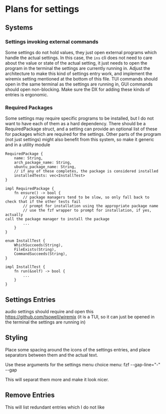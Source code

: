 # Plans for settings


## Systems

### Settings invoking external commands

Some settings do not hold values, they just open external programs which handle
the actual settings. In this case, the `ins` cli does not need to care about the value
or state of the actual setting, it just needs to open the program in the
terminal the settings are currently running in. 
Adjust the architecture to make this kind of settings entry work, and implement
the wiremix setting mentioned at the bottom of this file. 
TUI commands should open in the same terminal as the settings are running in,
GUI commands should open non-blocking. Make sure the DX for adding these kinds
of entries is ergonomic. 

### Required Packages

Some settings may require specific programs to be installed, but I do not want
to have each of them as a hard dependency. There should be a RequiredPackage
struct, and a setting can provide an optional list of these for packages which
are required for the settings. Other parts of the program (not just settings) might also benefit from this system, so make it generic and in a utility module

```
RequiredPackage {
    name: String,
    arch_package_name: String,
    ubuntu_package_name: String,
    // if any of these completes, the package is considered installed
    installedTests: vec<InstallTest>
}

impl RequiredPackage {
    fn ensure() -> bool {
        // package managers tend to be slow, so only fall back to check that if the other tests fail
        // prompt for installation using the appropriate package name
        // use the fzf wrapper to prompt for installation, if yes, actually
call the package manager to install the package
        ...
    }
}

enum InstallTest {
    WhichSucceeds(String),
    FileExists(String),
    CommandSucceeds(String),
}

impl InstallTest {
    fn run(&self) -> bool {
        ...
    }
}

```


## Settings Entries

audio settings should require and open this
https://github.com/tsowell/wiremix
(it is a TUI, so it can just be opened in the terminal the settings are running
in)

## Styling

Place some spacing around the icons of the settings entries, and place
separators between them and the actual text.

Use these arguments for the settings menu choice menu:
fzf --gap-line="-" --gap

This will separat them more and make it look nicer. 


## Remove Entries

This will list redundant entries which I do not like

